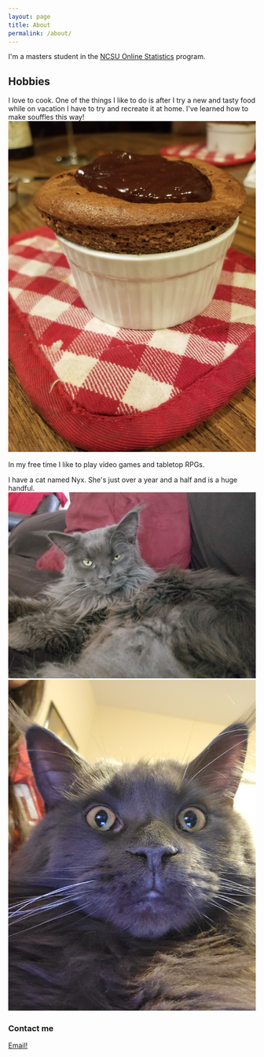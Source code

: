 ```yaml
---
layout: page
title: About
permalink: /about/
---
```


I'm a masters student in the [NCSU Online Statistics](https://online-distance.ncsu.edu/program/master-of-statistics/) program. 

## Hobbies

I love to cook. One of the things I like to do is after I try a new and tasty food while on vacation I have to try and recreate it at home. I've learned how to make souffles this way!
![souffle](images/Choc%20Souffle.jpg)

In my free time I like to play video games and tabletop RPGs.

I have a cat named Nyx. She's just over a year and a half and is a huge handful.
![Nyx1](images/Nyx.jpg)
![Nyx2](images/Derp_Nyx.jpg)

### Contact me

[Email!](mailto:kedumas@ncsu.edu)
